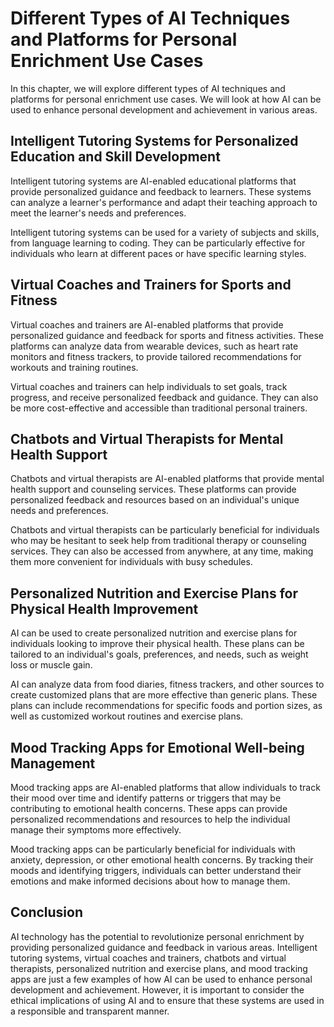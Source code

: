 Different Types of AI Techniques and Platforms for Personal Enrichment Use Cases
================================================================================================================================================

In this chapter, we will explore different types of AI techniques and platforms for personal enrichment use cases. We will look at how AI can be used to enhance personal development and achievement in various areas.

Intelligent Tutoring Systems for Personalized Education and Skill Development
-----------------------------------------------------------------------------

Intelligent tutoring systems are AI-enabled educational platforms that provide personalized guidance and feedback to learners. These systems can analyze a learner's performance and adapt their teaching approach to meet the learner's needs and preferences.

Intelligent tutoring systems can be used for a variety of subjects and skills, from language learning to coding. They can be particularly effective for individuals who learn at different paces or have specific learning styles.

Virtual Coaches and Trainers for Sports and Fitness
---------------------------------------------------

Virtual coaches and trainers are AI-enabled platforms that provide personalized guidance and feedback for sports and fitness activities. These platforms can analyze data from wearable devices, such as heart rate monitors and fitness trackers, to provide tailored recommendations for workouts and training routines.

Virtual coaches and trainers can help individuals to set goals, track progress, and receive personalized feedback and guidance. They can also be more cost-effective and accessible than traditional personal trainers.

Chatbots and Virtual Therapists for Mental Health Support
---------------------------------------------------------

Chatbots and virtual therapists are AI-enabled platforms that provide mental health support and counseling services. These platforms can provide personalized feedback and resources based on an individual's unique needs and preferences.

Chatbots and virtual therapists can be particularly beneficial for individuals who may be hesitant to seek help from traditional therapy or counseling services. They can also be accessed from anywhere, at any time, making them more convenient for individuals with busy schedules.

Personalized Nutrition and Exercise Plans for Physical Health Improvement
-------------------------------------------------------------------------

AI can be used to create personalized nutrition and exercise plans for individuals looking to improve their physical health. These plans can be tailored to an individual's goals, preferences, and needs, such as weight loss or muscle gain.

AI can analyze data from food diaries, fitness trackers, and other sources to create customized plans that are more effective than generic plans. These plans can include recommendations for specific foods and portion sizes, as well as customized workout routines and exercise plans.

Mood Tracking Apps for Emotional Well-being Management
------------------------------------------------------

Mood tracking apps are AI-enabled platforms that allow individuals to track their mood over time and identify patterns or triggers that may be contributing to emotional health concerns. These apps can provide personalized recommendations and resources to help the individual manage their symptoms more effectively.

Mood tracking apps can be particularly beneficial for individuals with anxiety, depression, or other emotional health concerns. By tracking their moods and identifying triggers, individuals can better understand their emotions and make informed decisions about how to manage them.

Conclusion
----------

AI technology has the potential to revolutionize personal enrichment by providing personalized guidance and feedback in various areas. Intelligent tutoring systems, virtual coaches and trainers, chatbots and virtual therapists, personalized nutrition and exercise plans, and mood tracking apps are just a few examples of how AI can be used to enhance personal development and achievement. However, it is important to consider the ethical implications of using AI and to ensure that these systems are used in a responsible and transparent manner.
